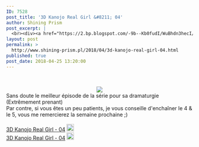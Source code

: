 ```yaml
---
ID: 7528
post_title: '3D Kanojo Real Girl &#8211; 04'
author: Shining Prism
post_excerpt: |
  <br><div><a href="https://2.bp.blogspot.com/-9b--Kb0fudI/WuBhdn3hecI/AAAAAAAABvM/FGR6M1z8wosn8clhe9P7YU5Qka2MwpHiQCLcBGAs/s1600/3D%2BKanojo%2BReal%2BGirl%2B-%2B04.png" imageanchor="1"><img border="0" data-original-height="720" data-original-width="1280" src="https://2.bp.blogspot.com/-9b--Kb0fudI/WuBhdn3hecI/AAAAAAAABvM/FGR6M1z8wosn8clhe9P7YU5Qka2MwpHiQCLcBGAs/s1600/3D%2BKanojo%2BReal%2BGirl%2B-%2B04.png"></a></div>Sans doute le meilleur &eacute;pisode de la s&eacute;rie pour sa dramaturgie (Extr&ecirc;mement prenant)<br>Par contre, si vous &ecirc;tes un peu patients, je vous conseille d'encha&icirc;ner le 4 &amp; le 5, vous me remercierez la semaine prochaine ;)<br><a href="http://jheberg.net/captcha/shining-prism-3d-kanojo-real-girl-04-hevc-10bits/"><br></a><a href="http://jheberg.net/captcha/shining-prism-3d-kanojo-real-girl-04-hevc-10bits/">3D Kanojo Real Girl - 04</a> <img border="0" height="20" src="https://img4.hostingpics.net/pics/1924291f1f71f1fa.png" width="20"><br><a href="http://jheberg.net/captcha/shining-prism-3d-kanojo-real-girl-04/">3D Kanojo Real Girl - 04</a> <img border="0" height="20" src="https://img4.hostingpics.net/pics/7608031f1eb1f1f7.png" width="20">
layout: post
permalink: >
  http://www.shining-prism.pl/2018/04/3d-kanojo-real-girl-04.html
published: true
post_date: 2018-04-25 13:20:00
---
```

<br /><div class="separator" style="clear: both; text-align: center;"><a href="https://2.bp.blogspot.com/-9b--Kb0fudI/WuBhdn3hecI/AAAAAAAABvM/FGR6M1z8wosn8clhe9P7YU5Qka2MwpHiQCLcBGAs/s1600/3D%2BKanojo%2BReal%2BGirl%2B-%2B04.png" imageanchor="1" style="margin-left: 1em; margin-right: 1em;"><img border="0" data-original-height="720" data-original-width="1280" src="https://united-subs.dearclouds.com/wp-content/uploads/2018/05/d235788e67477e0763afeca603ca057d.jpg" /></a></div>Sans doute le meilleur épisode de la série pour sa dramaturgie (Extrêmement prenant)<br />Par contre, si vous êtes un peu patients, je vous conseille d'enchaîner le 4 &amp; le 5, vous me remercierez la semaine prochaine ;)<br /><a href="http://jheberg.net/captcha/shining-prism-3d-kanojo-real-girl-04-hevc-10bits/"><br /></a><a href="http://jheberg.net/captcha/shining-prism-3d-kanojo-real-girl-04-hevc-10bits/">3D Kanojo Real Girl - 04</a> <img border="0" height="20" src="https://img4.hostingpics.net/pics/1924291f1f71f1fa.png" width="20" /><br /><a href="http://jheberg.net/captcha/shining-prism-3d-kanojo-real-girl-04/">3D Kanojo Real Girl - 04</a> <img border="0" height="20" src="https://img4.hostingpics.net/pics/7608031f1eb1f1f7.png" width="20" />